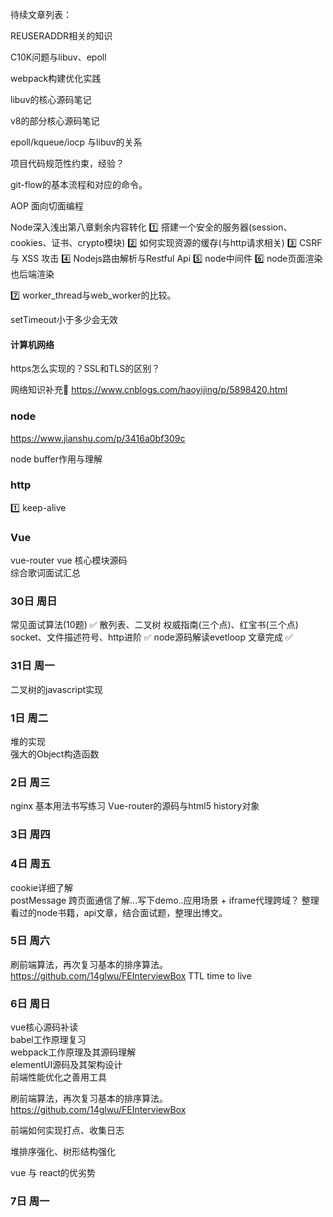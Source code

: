 待续文章列表：

REUSERADDR相关的知识

C10K问题与libuv、epoll

webpack构建优化实践

libuv的核心源码笔记

v8的部分核心源码笔记

epoll/kqueue/iocp 与libuv的关系

项目代码规范性约束，经验？

git-flow的基本流程和对应的命令。

AOP 面向切面编程




Node深入浅出第八章剩余内容转化
1️⃣ 搭建一个安全的服务器(session、cookies、证书、crypto模块)
2️⃣ 如何实现资源的缓存(与http请求相关)
3️⃣ CSRF 与 XSS 攻击
4️⃣ Nodejs路由解析与Restful Api
5️⃣ node中间件
6️⃣ node页面渲染也后端渲染

7️⃣ worker_thread与web_worker的比较。

setTimeout小于多少会无效



#### 计算机网络
https怎么实现的？SSL和TLS的区别？ 

网络知识补充
https://www.cnblogs.com/haoyijing/p/5898420.html


### node
https://www.jianshu.com/p/3416a0bf309c

node buffer作用与理解



### http
1️⃣ keep-alive


### Vue
vue-router
vue 核心模块源码  
综合歌词面试汇总  



### 30日 周日
常见面试算法(10题)  ✅ 
散列表、二叉树
权威指南(三个点)、红宝书(三个点)  
socket、文件描述符号、http进阶 ✅ 
node源码解读evetloop 文章完成  ✅ 




### 31日 周一
二叉树的javascript实现 




### 1日 周二
堆的实现  
强大的Object构造函数  


### 2日 周三
nginx 基本用法书写练习
Vue-router的源码与html5 history对象

### 3日 周四


### 4日 周五
cookie详细了解  
postMessage 跨页面通信了解...写下demo..应用场景 + iframe代理跨域？ 
整理看过的node书籍，api文章，结合面试题，整理出博文。

###  5日 周六
刷前端算法，再次复习基本的排序算法。
https://github.com/14glwu/FEInterviewBox 
TTL time to live

###  6日  周日
vue核心源码补读  
babel工作原理复习  
webpack工作原理及其源码理解  
elementUI源码及其架构设计    
前端性能优化之善用工具   

刷前端算法，再次复习基本的排序算法。
https://github.com/14glwu/FEInterviewBox   

前端如何实现打点、收集日志

堆排序强化、树形结构强化  

vue 与 react的优劣势

###  7日 周一


